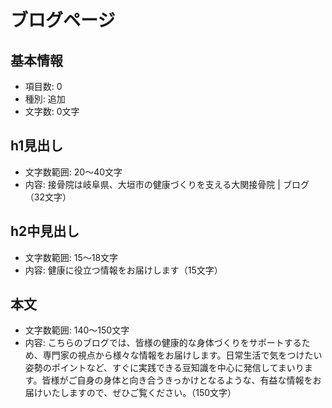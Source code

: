 # ブログページ

## 基本情報
- 項目数: 0
- 種別: 追加
- 文字数: 0文字

## h1見出し
- 文字数範囲: 20～40文字
- 内容: 接骨院は岐阜県、大垣市の健康づくりを支える大関接骨院 | ブログ（32文字）

## h2中見出し
- 文字数範囲: 15～18文字
- 内容: 健康に役立つ情報をお届けします（15文字）

## 本文
- 文字数範囲: 140～150文字
- 内容: こちらのブログでは、皆様の健康的な身体づくりをサポートするため、専門家の視点から様々な情報をお届けします。日常生活で気をつけたい姿勢のポイントなど、すぐに実践できる豆知識を中心に発信してまいります。皆様がご自身の身体と向き合うきっかけとなるような、有益な情報をお届けいたしますので、ぜひご覧ください。（150文字）
